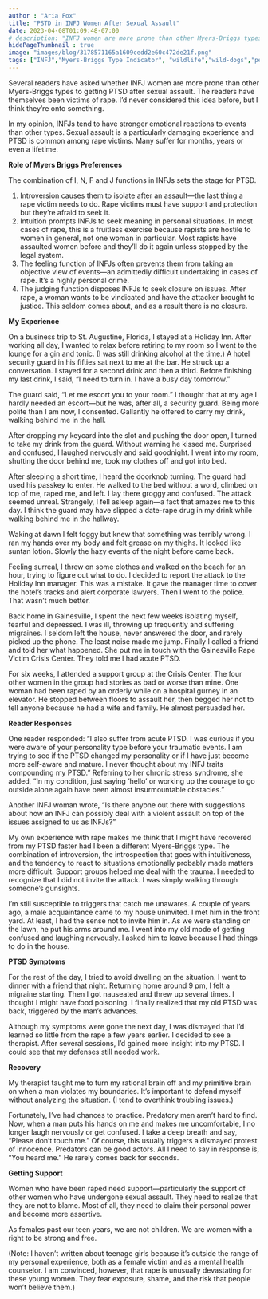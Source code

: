 ```yaml
---
author : "Aria Fox"
title: "PSTD in INFJ Women After Sexual Assault"
date: 2023-04-08T01:09:48-07:00
# description: "INFJ women are more prone than other Myers-Briggs types to getting PTSD after sexual assault."
hidePageThumbnail : true 
image: "images/blog/3178571165a1609cedd2e60c472de21f.png"
tags: ["INFJ","Myers-Briggs Type Indicator", "wildlife","wild-dogs","pets","animal-welfare"]
---
```



<!-- This is **bold** text, and this is *emphasized* text.
![infp_injf table](/infp_injf-table.jpg)
Visit the [Hugo](https://gohugo.io) website! -->

<!-- https://beaconstreetusa.com/wp/pstd-in-infj-women-after-sexual-assault/ -->

Several readers have asked whether INFJ women are more prone than other Myers-Briggs types to getting PTSD after sexual assault. The readers have themselves been victims of rape. I’d never considered this idea before, but I think they’re onto something.

In my opinion, INFJs tend to have stronger emotional reactions to events than other types. Sexual assault is a particularly damaging experience and PTSD is common among rape victims. Many suffer for months, years or even a lifetime.

**Role of Myers Briggs Preferences**

The combination of I, N, F and J functions in INFJs sets the stage for PTSD.
1. Introversion causes them to isolate after an assault—the last thing a rape victim needs to do. Rape victims must have support and protection but they’re afraid to seek it.
2.	Intuition prompts INFJs to seek meaning in personal situations. In most cases of rape, this is a fruitless exercise because rapists are hostile to women in general, not one woman in particular. Most rapists have assaulted women before and they’ll do it again unless stopped by the legal system.
3.	The feeling function of INFJs often prevents them from taking an objective view of events—an admittedly difficult undertaking in cases of rape. It’s a highly personal crime.
4.	The judging function disposes INFJs to seek closure on issues. After rape, a woman wants to be vindicated and have the attacker brought to justice. This seldom comes about, and as a result there is no closure.

**My Experience**

On a business trip to St. Augustine, Florida, I stayed at a Holiday Inn. After working all day, I wanted to relax before retiring to my room so I went to the lounge for a gin and tonic. (I was still drinking alcohol at the time.) A hotel security guard in his fifties sat next to me at the bar. He struck up a conversation. I stayed for a second drink and then a third. Before finishing my last drink, I said, “I need to turn in. I have a busy day tomorrow.”

The guard said, “Let me escort you to your room.” I thought that at my age I hardly needed an escort—but he was, after all, a security guard. Being more polite than I am now, I consented. Gallantly he offered to carry my drink, walking behind me in the hall.

After dropping my keycard into the slot and pushing the door open, I turned to take my drink from the guard. Without warning he kissed me. Surprised and confused, I laughed nervously and said goodnight. I went into my room, shutting the door behind me, took my clothes off and got into bed.

After sleeping a short time, I heard the doorknob turning. The guard had used his passkey to enter. He walked to the bed without a word, climbed on top of me, raped me, and left. I lay there groggy and confused. The attack seemed unreal. Strangely, I fell asleep again—a fact that amazes me to this day. I think the guard may have slipped a date-rape drug in my drink while walking behind me in the hallway.

Waking at dawn I felt foggy but knew that something was terribly wrong. I ran my hands over my body and felt grease on my thighs. It looked like suntan lotion. Slowly the hazy events of the night before came back.

Feeling surreal, I threw on some clothes and walked on the beach for an hour, trying to figure out what to do. I decided to report the attack to the Holiday Inn manager. This was a mistake. It gave the manager time to cover the hotel’s tracks and alert corporate lawyers. Then I went to the police. That wasn’t much better.

Back home in Gainesville, I spent the next few weeks isolating myself, fearful and depressed. I was ill, throwing up frequently and suffering migraines. I seldom left the house, never answered the door, and rarely picked up the phone. The least noise made me jump. Finally I called a friend and told her what happened. She put me in touch with the Gainesville Rape Victim Crisis Center. They told me I had acute PTSD.

For six weeks, I attended a support group at the Crisis Center. The four other women in the group had stories as bad or worse than mine. One woman had been raped by an orderly while on a hospital gurney in an elevator. He stopped between floors to assault her, then begged her not to tell anyone because he had a wife and family. He almost persuaded her.

**Reader Responses**

One reader responded: “I also suffer from acute PTSD. I was curious if you were aware of your personality type before your traumatic events. I am trying to see if the PTSD changed my personality or if I have just become more self-aware and mature. I never thought about my INFJ traits compounding my PTSD.” Referring to her chronic stress syndrome, she added, “In my condition, just saying ‘hello’ or working up the courage to go outside alone again have been almost insurmountable obstacles.”

Another INFJ woman wrote, “Is there anyone out there with suggestions about how an INFJ can possibly deal with a violent assault on top of the issues assigned to us as INFJs?”

My own experience with rape makes me think that I might have recovered from my PTSD faster had I been a different Myers-Briggs type. The combination of introversion, the introspection that goes with intuitiveness, and the tendency to react to situations emotionally probably made matters more difficult. Support groups helped me deal with the trauma. I needed to recognize that I did not invite the attack. I was simply walking through someone’s gunsights.

I’m still susceptible to triggers that catch me unawares. A couple of years ago, a male acquaintance came to my house uninvited. I met him in the front yard. At least, I had the sense not to invite him in. As we were standing on the lawn, he put his arms around me. I went into my old mode of getting confused and laughing nervously. I asked him to leave because I had things to do in the house.

**PTSD Symptoms**

For the rest of the day, I tried to avoid dwelling on the situation. I went to dinner with a friend that night. Returning home around 9 pm, I felt a migraine starting. Then I got nauseated and threw up several times. I thought I might have food poisoning. I finally realized that my old PTSD was back, triggered by the man’s advances.

Although my symptoms were gone the next day, I was dismayed that I’d learned so little from the rape a few years earlier. I decided to see a therapist. After several sessions, I’d gained more insight into my PTSD. I could see that my defenses still needed work.

**Recovery**

My therapist taught me to turn my rational brain off and my primitive brain on when a man violates my boundaries. It’s important to defend myself without analyzing the situation. (I tend to overthink troubling issues.)

Fortunately, I’ve had chances to practice. Predatory men aren’t hard to find. Now, when a man puts his hands on me and makes me uncomfortable, I no longer laugh nervously or get confused. I take a deep breath and say, “Please don’t touch me.” Of course, this usually triggers a dismayed protest of innocence. Predators can be good actors. All I need to say in response is, “You heard me.” He rarely comes back for seconds.

**Getting Support**

Women who have been raped need support—particularly the support of other women who have undergone sexual assault. They need to realize that they are not to blame. Most of all, they need to claim their personal power and become more assertive.

As females past our teen years, we are not children. We are women with a right to be strong and free.

(Note: I haven’t written about teenage girls because it’s outside the range of my personal experience, both as a female victim and as a mental health counselor. I am convinced, however, that rape is unusually devastating for these young women. They fear exposure, shame, and the risk that people won’t believe them.)


